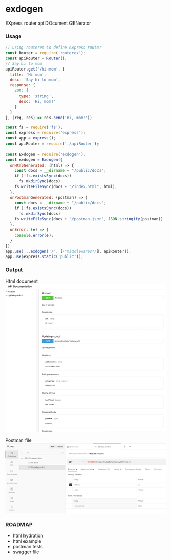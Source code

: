 # exdogen
EXpress router api DOcument GENerator

### Usage

```js
// using routerex to define express router
const Router = require('routerex');
const apiRouter = Router();
// Say hi to mom
apiRouter.get('/hi-mom', {
  title: 'Hi mom',
  desc: 'Say hi to mom',
  response: {
    200: {
      type: 'string',
      desc: 'Hi, mom!'
    }
  }
}, (req, res) => res.send('Hi, mom!'))
```

```js
const fs = require('fs');
const express = require('express');
const app = express();
const apiRouter = require('./apiRouter');

const Exdogen = require('exdogen');
const exdogen = Exdogen({
  onHtmlGenerated: (html) => {
    const docs = __dirname + '/public/docs';
    if (!fs.existsSync(docs))
      fs.mkdirSync(docs)
    fs.writeFileSync(docs + '/index.html', html);
  },
  onPostmanGenerated: (postman) => {
    const docs = __dirname + '/public/docs';
    if (!fs.existsSync(docs))
      fs.mkdirSync(docs)
    fs.writeFileSync(docs + '/postman.json', JSON.stringify(postman))
  },
  onError: (e) => {
    console.error(e);
  }
})
app.use(...exdogen('/', [/*middlewares*/], apiRouter));
app.use(express.static('public'));
```

### Output

Html document
![html-doc.png](docs%2Fimages%2Fhtml-doc.png)

Postman file
![postman-file.png](docs%2Fimages%2Fpostman-file.png)


### ROADMAP
- html hydration
- html example
- postman tests
- swagger file
